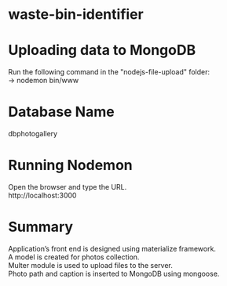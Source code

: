 # waste-bin-identifier  
# Uploading data to MongoDB  

Run the following command in the "nodejs-file-upload" folder:  
-> nodemon bin/www

# Database Name
dbphotogallery

# Running Nodemon  
Open the browser and type the URL.  
http://localhost:3000  

# Summary  
Application’s front end is designed using materialize framework.    
A model is created for photos collection.  
Multer module is used to upload files to the server.  
Photo path and caption is inserted to MongoDB using mongoose.    
